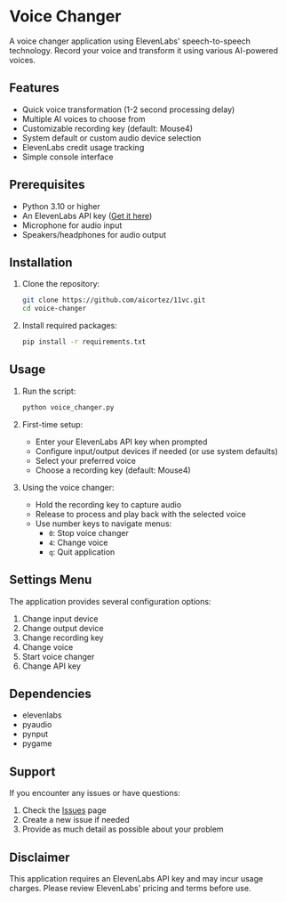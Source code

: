 # Voice Changer

A voice changer application using ElevenLabs' speech-to-speech technology. Record your voice and transform it using various AI-powered voices.

## Features

- Quick voice transformation (1-2 second processing delay)
- Multiple AI voices to choose from
- Customizable recording key (default: Mouse4)
- System default or custom audio device selection
- ElevenLabs credit usage tracking
- Simple console interface

## Prerequisites

- Python 3.10 or higher
- An ElevenLabs API key ([Get it here](https://elevenlabs.io/subscription))
- Microphone for audio input
- Speakers/headphones for audio output

## Installation

1. Clone the repository:
   ```bash
   git clone https://github.com/aicortez/11vc.git
   cd voice-changer
   ```

2. Install required packages:
   ```bash
   pip install -r requirements.txt
   ```

## Usage

1. Run the script:
   ```bash
   python voice_changer.py
   ```

2. First-time setup:
   - Enter your ElevenLabs API key when prompted
   - Configure input/output devices if needed (or use system defaults)
   - Select your preferred voice
   - Choose a recording key (default: Mouse4)

3. Using the voice changer:
   - Hold the recording key to capture audio
   - Release to process and play back with the selected voice
   - Use number keys to navigate menus:
     - `0`: Stop voice changer
     - `4`: Change voice
     - `q`: Quit application

## Settings Menu

The application provides several configuration options:
1. Change input device
2. Change output device
3. Change recording key
4. Change voice
5. Start voice changer
6. Change API key

## Dependencies

- elevenlabs
- pyaudio
- pynput
- pygame

## Support

If you encounter any issues or have questions:
1. Check the [Issues](https://github.com/aicortez/11vc/issues) page
2. Create a new issue if needed
3. Provide as much detail as possible about your problem

## Disclaimer

This application requires an ElevenLabs API key and may incur usage charges. Please review ElevenLabs' pricing and terms before use.
